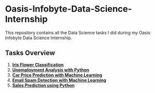 # Oasis-Infobyte-Data-Science-Internship

This repository contains all the Data Science tasks I did during my Oasis Infobyte Data Science Internship.

## Tasks Overview

1) [**Iris Flower Classification**](https://github.com/shashankarya9999/Oasis-Infobyte-Data-Science-Internship/tree/main/Iris-Flower-Classification)
2) [**Unemployment Analysis with Python**](https://github.com/shashankarya9999/Oasis-Infobyte-Data-Science-Internship/tree/main/Unemployment-Analysis-with-Python)
3) [**Car Price Prediction with Machine Learning**](https://github.com/shashankarya9999/Oasis-Infobyte-Data-Science-Internship/tree/main/Car-Price-Prediction-with-Machine-Learning)
4) [**Email Spam Detection with Machine Learning**](https://github.com/shashankarya9999/Oasis-Infobyte-Data-Science-Internship/tree/main/Email-Spam-Detection-with-Machine-Learning)
5) [**Sales Prediction using Python**](https://github.com/shashankarya9999/Oasis-Infobyte-Data-Science-Internship/tree/main/Sales-Prediction-Using-Python)

